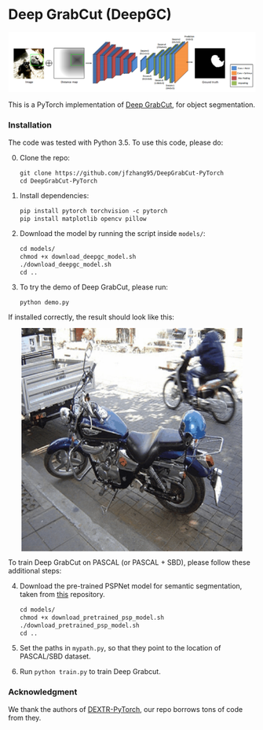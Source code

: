 # Deep GrabCut (DeepGC)

![DEXTR](doc/deepgc.png)

This is a PyTorch implementation of [Deep GrabCut](https://arxiv.org/pdf/1707.00243), for object segmentation.

### Installation
The code was tested with Python 3.5. To use this code, please do:

0. Clone the repo:
    ```Shell
    git clone https://github.com/jfzhang95/DeepGrabCut-PyTorch
    cd DeepGrabCut-PyTorch
    ```
 
1. Install dependencies:
    ```Shell
    pip install pytorch torchvision -c pytorch
    pip install matplotlib opencv pillow
    ```
  
2. Download the model by running the script inside ```models/```:
    ```Shell
    cd models/
    chmod +x download_deepgc_model.sh
    ./download_deepgc_model.sh
    cd ..
    ```

3. To try the demo of Deep GrabCut, please run:
    ```Shell
    python demo.py
    ```
If installed correctly, the result should look like this:
<p align="center"><img src="doc/demo.gif" align="center" width=450 height=auto/></p>

To train Deep GrabCut on PASCAL (or PASCAL + SBD), please follow these additional steps:

4. Download the pre-trained PSPNet model for semantic segmentation, taken from [this](https://github.com/isht7/pytorch-deeplab-resnet) repository.
    ```Shell
    cd models/
    chmod +x download_pretrained_psp_model.sh
    ./download_pretrained_psp_model.sh
    cd ..
    ```
5. Set the paths in ```mypath.py```, so that they point to the location of PASCAL/SBD dataset.

6. Run ```python train.py``` to train Deep Grabcut.

### Acknowledgment
We thank the authors of [DEXTR-PyTorch](https://github.com/scaelles/DEXTR-PyTorch), our repo borrows tons of code from they.

